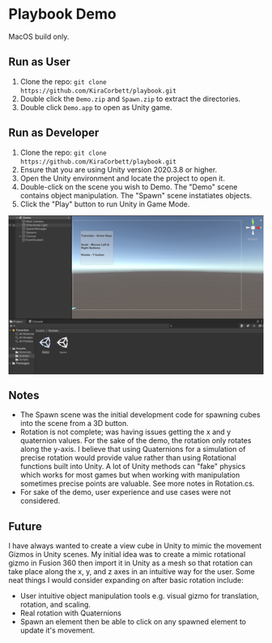 # Playbook Demo
MacOS build only.

## Run as User
1. Clone the repo: `git clone https://github.com/KiraCorbett/playbook.git`
2. Double click the `Demo.zip` and `Spawn.zip` to extract the directories.
3. Double click `Demo.app` to open as Unity game.

## Run as Developer
1. Clone the repo: `git clone https://github.com/KiraCorbett/playbook.git`
2. Ensure that you are using Unity version 2020.3.8 or higher.
3. Open the Unity environment and locate the project to open it.
4. Double-click on the scene you wish to Demo. The "Demo" scene contains object manipulation. The "Spawn" scene instatiates objects.
5. Click the "Play" button to run Unity in Game Mode.

<img src="unity.png" align="center"/>

## Notes
- The Spawn scene was the initial development code for spawning cubes into the scene from a 3D button. 
- Rotation is not complete; was having issues getting the x and y quaternion values. For the sake of the demo, the rotation only rotates along the y-axis. I believe that using Quaternions for a simulation of precise rotation would provide value rather than using Rotational functions built into Unity. A lot of Unity methods can "fake" physics which works for most games but when working with manipulation sometimes precise points are valuable. See more notes in Rotation.cs.
- For sake of the demo, user experience and use cases were not considered. 

## Future
I have always wanted to create a view cube in Unity to mimic the movement Gizmos in Unity scenes. My initial idea was to create a mimic rotational gizmo in Fusion 360 then import it in Unity as a mesh so that rotation can take place along the x, y, and z axes in an intuitive way for the user. Some neat things I would consider expanding on after basic rotation include:
- User intuitive object manipulation tools e.g. visual gizmo for translation, rotation, and scaling.
- Real rotation with Quaternions
- Spawn an element then be able to click on any spawned element to update it's movement.



